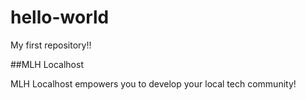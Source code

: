 # hello-world
My first repository!!

##MLH Localhost

MLH Localhost empowers you to develop your local tech community!